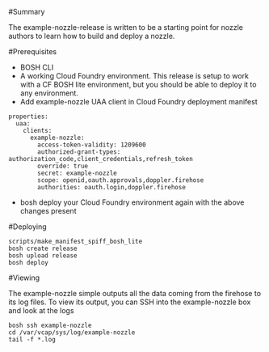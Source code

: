 #Summary

The example-nozzle-release is written to be a starting point for nozzle authors to learn how to build and deploy a nozzle.

#Prerequisites

- BOSH CLI
- A working Cloud Foundry environment. This release is setup to work with a CF BOSH lite environment, but you should be able to deploy it to any environment.
- Add example-nozzle UAA client in Cloud Foundry deployment manifest
```
properties:
  uaa:
    clients:
      example-nozzle:
        access-token-validity: 1209600
        authorized-grant-types: authorization_code,client_credentials,refresh_token
        override: true
        secret: example-nozzle
        scope: openid,oauth.approvals,doppler.firehose
        authorities: oauth.login,doppler.firehose
```
- bosh deploy your Cloud Foundry environment again with the above changes present

#Deploying

```
scripts/make_manifest_spiff_bosh_lite
bosh create release
bosh upload release
bosh deploy
```

#Viewing

The example-nozzle simple outputs all the data coming from the firehose to its log files. To view its output, you can SSH into the example-nozzle box and look at the logs

```
bosh ssh example-nozzle
cd /var/vcap/sys/log/example-nozzle
tail -f *.log
```



